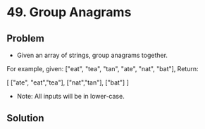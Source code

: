 # 49. Group Anagrams

## Problem
- Given an array of strings, group anagrams together.

For example, given: ["eat", "tea", "tan", "ate", "nat", "bat"], 
Return:

[
  ["ate", "eat","tea"],
  ["nat","tan"],
  ["bat"]
]

- Note: All inputs will be in lower-case.

## Solution
